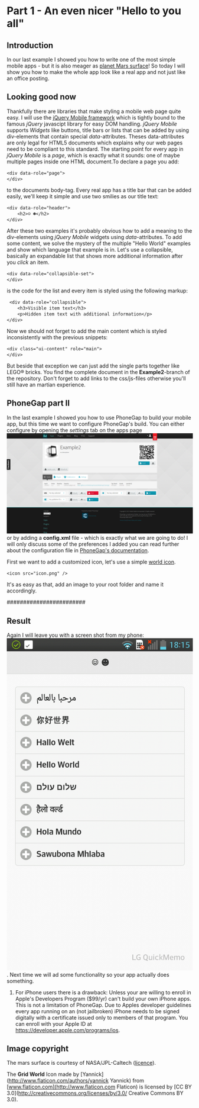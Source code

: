 Part 1 - An even nicer "Hello to you all"
====================

Introduction
------------
In our last example I showed you how to write one of the most simple mobile apps - but it is also meager as [planet Mars surface](http://marsmobile.jpl.nasa.gov/msl/images/PIA16453_sol64_from_Rocknest_WB-br2.jpg)! So today I will show you how to make the whole app look like a real app and not just like an office posting.


Looking good now
----------------
Thankfully there are libraries that make styling a mobile web page quite easy. I will use the [jQuery Mobile framework](http://jquerymobile.com/) which is tightly bound to the famous *jQuery* javascipt library for easy DOM handling.
*jQuery Mobile* supports *Widgets* like buttons, title bars or lists that can be added by using div-elements that contain special *data*-attributes. Theses data-attributes are only legal for HTML5 documents which explains why our web pages need to be compliant to this standard.
The starting point for every app in *jQuery Mobile* is a *page*, which is exactly what it sounds: one of maybe multiple pages inside one HTML document.To declare a page you add:

    <div data-role="page">
    </div>

to the documents body-tag. Every real app has a title bar that can be added easily, we'll keep it simple and use two smilies as our title text:

    <div data-role="header">
        <h2>☺ ☻</h2>
    </div>

After these two examples it's probably obvious how to add a meaning to the div-elements using *jQuery Mobile* widgets using *data*-attributes.
To add some content, we solve the mystery of the multiple "Hello World" examples and show which language that example is in. Let's use a collapsible, basically an expandable list that shows more additional information after you *click* an item.

    <div data-role="collapsible-set">
    </div>

is the code for the list and every item is styled using the following markup:

     <div data-role="collapsible">
        <h3>Visible item text</h3>
        <p>Hidden item text with additional information</p>
    </div>

Now we should not forget to add the main content which is styled inconsistently with the previous snippets:

    <div class="ui-content" role="main">
    </div>

But beside that exception we can just add the single parts together like LEGO® bricks. You find the complete document in the **Example2**-branch of the repository. Don't forget to add links to the css/js-files otherwise you'll still have an martian experience.


PhoneGap part II
----------------
In the last example I showed you how to use PhoneGap to build your mobile app, but this time we want to configure PhoneGap's build. You can either configure by opening the *settings* tab on the apps page
![Settings tab (first from the right)](Part2/Adobe1.png)
or by adding a **config.xml** file - which is exactly what we are going to do!
I will only discuss some of the preferences I added you can read further about the configuration file in [PhoneGap's documentation](http://docs.build.phonegap.com/en_US/configuring_basics.md.html).

First we want to add a customized icon, let's use a simple [world icon](Part2/earth213.png).

    <icon src="icon.png" />

It's as easy as that, add an image to your root folder and name it accordingly.

########################


Result
------
Again I will leave you with a screen shot from my phone: ![screen shot of running app](Part2/Screenshot1.jpg). Next time we will ad some functionality so your app actually does something.

1) For iPhone users there is a drawback: Unless your are willing to enroll in Apple's Developers Program ($99/yr) can't build your own iPhone apps. This is not a limitation of PhoneGap. Due to Apples developer guidelines every app running on an (not jailbroken) iPhone needs to be signed digitally with a certificate issued only to members of that program. You can enroll with your Apple ID at <https://developer.apple.com/programs/ios>.


Image copyright
---------------
The mars surface is courtesy of NASA/JPL-Caltech ([licence](http://www.jpl.nasa.gov/imagepolicy/)).

The **Grid World** Icon made by [Yannick](http://www.flaticon.com/authors/yannick Yannick) from [www.flaticon.com](http://www.flaticon.com  Flaticon) is licensed by [CC BY 3.0](http://creativecommons.org/licenses/by/3.0/ Creative Commons BY 3.0).
